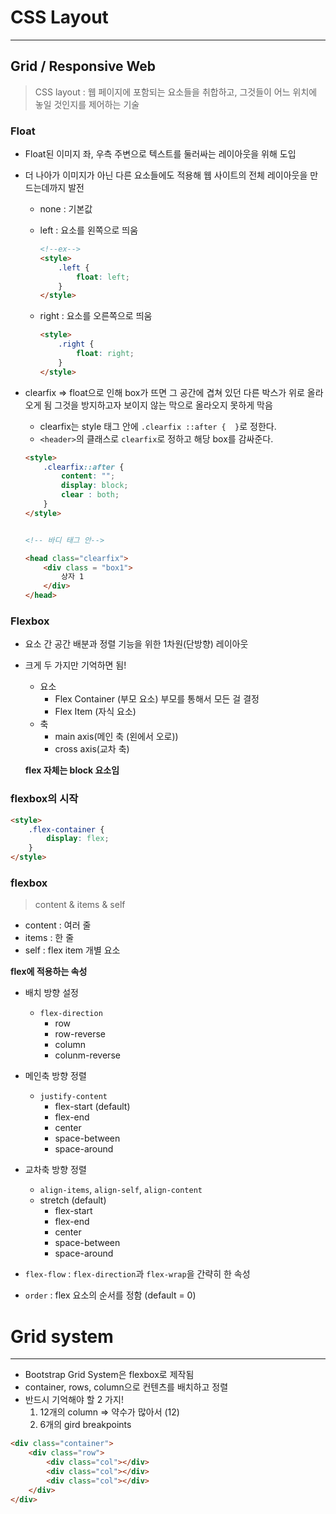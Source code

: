# CSS Layout

---

## Grid / Responsive Web



> CSS layout : 웹 페이지에 포함되는 요소들을 취합하고, 그것들이 어느 위치에 놓일 것인지를 제어하는 기술

### Float

* Float된 이미지 좌, 우측 주변으로 텍스트를 둘러싸는 레이아웃을 위해 도입
* 더 나아가 이미지가 아닌 다른 요소들에도 적용해 웹 사이트의 전체 레이아웃을 만드는데까지 발전
  * none : 기본값
  
  * left : 요소를 왼쪽으로 띄움
  
    ```html
    <!--ex-->
    <style>
        .left {
            float: left;
        }
    </style>
    ```
  
    
  
  * right : 요소를 오른쪽으로 띄움
  
    ```html
    <style>
        .right {
            float: right;
        }
    </style>
    ```
  
    

* clearfix => float으로 인해 box가 뜨면 그 공간에 겹쳐 있던 다른 박스가 위로 올라오게 됨 그것을 방지하고자 보이지 않는 막으로 올라오지 못하게 막음

  * clearfix는 style 태그 안에 `.clearfix ::after {  }`로 정한다.
  * `<header>`의 클래스로 `clearfix`로 정하고 해당 box를 감싸준다.

  ```html
  <style>
      .clearfix::after {
          content: "";
          display: block;
          clear : both;
      }
  </style>
  
  
  <!-- 바디 태그 안-->
  
  <head class="clearfix">
      <div class = "box1">
          상자 1
      </div>
  </head>
  
  ```

  



### Flexbox

* 요소 간 공간 배분과 정렬 기능을 위한 1차원(단방향) 레이아웃

* 크게 두 가지만 기억하면 됨!

  * 요소
    * Flex Container (부모 요소) 부모를 통해서 모든 걸 결정
    * Flex Item (자식 요소)
  * 축
    * main axis(메인 축 (왼에서 오로))
    * cross axis(교차 축)

  

  **flex 자체는 block 요소임**

  

### flexbox의 시작

```html
<style>
    .flex-container {
        display: flex;
    }
</style>
```



### flexbox

> content & items & self

* content : 여러 줄
* items : 한 줄
* self : flex item 개별 요소





**flex에 적용하는 속성**

* 배치 방향 설정

  * `flex-direction`
    * row
    * row-reverse
    * column
    * colunm-reverse
* 메인축 방향 정렬

  * `justify-content`
    * flex-start (default)
    * flex-end
    * center
    * space-between
    * space-around
* 교차축 방향 정렬

  * `align-items`, `align-self`, `align-content`
  * stretch (default)
    * flex-start
    * flex-end
    * center
    * space-between
    * space-around
  
* `flex-flow` : `flex-direction`과 `flex-wrap`을 간략히 한 속성
* `order` : flex 요소의 순서를 정함 (default = 0)











# Grid system

---

* Bootstrap Grid System은 flexbox로 제작됨
* container, rows, column으로 컨텐츠를 배치하고 정렬
* 반드시 기억해야 할 2 가지!
  1. 12개의 column		=> 약수가 많아서 (12)
  2. 6개의 gird breakpoints

```html
<div class="container">
    <div class="row">
        <div class="col"></div>
        <div class="col"></div>
        <div class="col"></div>
    </div>
</div>
```

